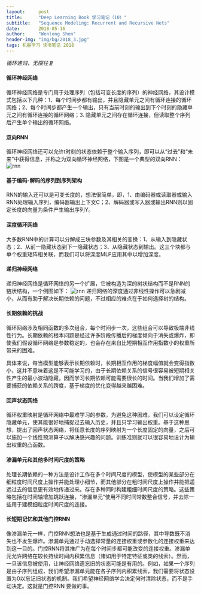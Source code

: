 ```yaml
---
layout:     post
title:      "Deep Learning Book 学习笔记（10）"
subtitle:   "Sequence Modeling: Recurrent and Recursive Nets"
date:       2018-05-16
author:     "Wenlong Shen"
header-img: "img/bg/2018_3.jpg"
tags: 机器学习 读书笔记 2018
---
```


<script type="text/javascript" src="https://cdnjs.cloudflare.com/ajax/libs/mathjax/2.7.1/MathJax.js?config=default"></script>

*循环递归，无限往复*

#### 循环神经网络

循环神经网络是专门用于处理序列（包括可变长度的序列）的神经网络，其设计模式包括以下几种：1、每个时间步都有输出，并且隐藏单元之间有循环连接的循环网络；2、每个时间步都产生一个输出，只有当前时刻的输出到下个时刻的隐藏单元之间有循环连接的循环网络；3. 隐藏单元之间存在循环连接，但读取整个序列后产生单个输出的循环网络。

#### 双向RNN

循环神经网络还可以允许t时刻的状态依赖于整个输入序列，即可以从“过去”和“未来”中获得信息，并称之为双向循环神经网络，下图是一个典型的双向RNN：
![rnn](/img/post/2018_05_16_rnn1.png)

#### 基于编码-解码的序列到序列架构

RNN的输入还可以是可变长度的，想法很简单，即，1、由编码器或读取器或输入RNN处理输入序列，编码器输出上下文C；2、解码器或写入器或输出RNN则以固定长度的向量为条件产生输出序列Y。

#### 深度循环网络

大多数RNN中的计算可以分解成三块参数及其相关的变换：1、从输入到隐藏状态；2、从前一隐藏状态到下一隐藏状态；3、从隐藏状态到输出。这三个块都与单个权重矩阵相关联，而我们可以将深度MLP应用其中以增加深度。

#### 递归神经网络

递归神经网络是循环网络的另一个扩展，它被构造为深的树状结构而不是RNN的链状结构，一个例图如下：
![rnn](/img/post/2018_05_16_rnn2.png)
递归网络的深度通过非线性操作可以急剧减小，从而有助于解决长期依赖的问题，不过相应的难点在于如何选择树的结构。

#### 长期依赖的挑战

循环网络涉及相同函数的多次组合，每个时间步一次，这些组合可以导致极端非线性行为。长期依赖的根本问题是经过许多阶段传播后的梯度倾向于消失或爆炸，即使我们假设循环网络是参数稳定的，也会存在来自比短期相互作用指数小的权重所带来的困难。

具体来说，每当模型能够表示长期依赖时，长期相互作用的梯度幅值就会变得指数小，这并不意味着这是不可能学习的，由于长期依赖关系的信号很容易被短期相关性产生的最小波动隐藏，因而学习长期依赖可能需要很长的时间。当我们增加了需要捕获的依赖关系的跨度，基于梯度的优化变得越来越困难。

#### 回声状态网络

循环权重映射是循环网络中最难学习的参数，为避免这种困难，我们可以设定循环隐藏单元，使其能很好地捕捉过去输入历史，并且只学习输出权重。基于这种思想，提出了回声状态网络，将任意长度的序列映射为一个长度固定的向量，之后可以施加一个线性预测算子以解决感兴趣的问题。训练准则就可以很容易地设计为输出权重的凸函数。

#### 渗漏单元和其他多时间尺度的策略

处理长期依赖的一种方法是设计工作在多个时间尺度的模型，使模型的某些部分在细粒度时间尺度上操作并能处理小细节，而其他部分在粗时间尺度上操作并能把遥远过去的信息更有效地传递过来。存在多种同时构建粗细时间尺度的策略。这些策略包括在时间轴增加跳跃连接，“渗漏单元”使用不同时间常数整合信号，并去除一些用于建模细粒度时间尺度的连接。

#### 长短期记忆和其他门控RNN

像渗漏单元一样，门控RNN想法也是基于生成通过时间的路径，其中导数既不消失也不发生爆炸。渗漏单元通过手动选择常量的连接权重或参数化的连接权重来达到这一目的。门控RNN将其推广为在每个时间步都可能改变的连接权重。渗漏单元允许网络在较长持续时间内积累信息（诸如用于特定特征或类的线索）。然而，一旦该信息被使用，让神经网络遗忘旧的状态可能是有用的。例如，如果一个序列是由子序列组成，我们希望渗漏单元能在各子序列内积累线索，我们需要将状态设置为0以忘记旧状态的机制。我们希望神经网络学会决定何时清除状态，而不是手动决定。这就是门控RNN 要做的事。
